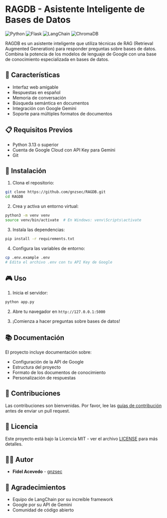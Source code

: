 # RAGDB - Asistente Inteligente de Bases de Datos

![Python](https://img.shields.io/badge/Python-3.13-blue.svg)
![Flask](https://img.shields.io/badge/Flask-2.0-green.svg)
![LangChain](https://img.shields.io/badge/LangChain-0.3.24-orange.svg)
![ChromaDB](https://img.shields.io/badge/ChromaDB-1.0.7-purple.svg)

RAGDB es un asistente inteligente que utiliza técnicas de RAG (Retrieval Augmented Generation) para responder preguntas sobre bases de datos. Combina la potencia de los modelos de lenguaje de Google con una base de conocimiento especializada en bases de datos.

## 🚀 Características

- Interfaz web amigable
- Respuestas en español
- Memoria de conversación
- Búsqueda semántica en documentos
- Integración con Google Gemini
- Soporte para múltiples formatos de documentos

## 📋 Requisitos Previos

- Python 3.13 o superior
- Cuenta de Google Cloud con API Key para Gemini
- Git

## 🔧 Instalación

1. Clona el repositorio:
```bash
git clone https://github.com/gnzsec/RAGDB.git
cd RAGDB
```

2. Crea y activa un entorno virtual:
```bash
python3 -m venv venv
source venv/bin/activate  # En Windows: venv\Scripts\activate
```

3. Instala las dependencias:
```bash
pip install -r requirements.txt
```

4. Configura las variables de entorno:
```bash
cp .env.example .env
# Edita el archivo .env con tu API Key de Google
```

## 🎮 Uso

1. Inicia el servidor:
```bash
python app.py
```

2. Abre tu navegador en `http://127.0.0.1:5000`

3. ¡Comienza a hacer preguntas sobre bases de datos!

## 📚 Documentación

El proyecto incluye documentación sobre:
- Configuración de la API de Google
- Estructura del proyecto
- Formato de los documentos de conocimiento
- Personalización de respuestas

## 🤝 Contribuciones

Las contribuciones son bienvenidas. Por favor, lee las [guías de contribución](CONTRIBUTING.md) antes de enviar un pull request.

## 📄 Licencia

Este proyecto está bajo la Licencia MIT - ver el archivo [LICENSE](LICENSE) para más detalles.

## 👨‍💻 Autor

- **Fidel Acevedo** - [gnzsec](https://github.com/gnzsec)

## 🙏 Agradecimientos

- Equipo de LangChain por su increíble framework
- Google por su API de Gemini
- Comunidad de código abierto
